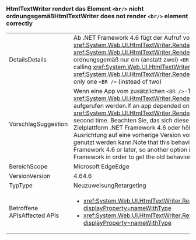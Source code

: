 ### <a name="htmltextwriter-does-not-render-br-element-correctly"></a><span data-ttu-id="6d8f7-101">HtmlTextWriter rendert das Element `<br/>` nicht ordnungsgemäß</span><span class="sxs-lookup"><span data-stu-id="6d8f7-101">HtmlTextWriter does not render `<br/>` element correctly</span></span>

|   |   |
|---|---|
|<span data-ttu-id="6d8f7-102">Details</span><span class="sxs-lookup"><span data-stu-id="6d8f7-102">Details</span></span>|<span data-ttu-id="6d8f7-103">Ab .NET Framework 4.6 fügt der Aufruf von <xref:System.Web.UI.HtmlTextWriter.RenderBeginTag(System.String)> und <xref:System.Web.UI.HtmlTextWriter.RenderEndTag> mit einem <code>&lt;BR /&gt;</code>-Element ordnungsgemäß nur ein (anstatt zwei) <code>&lt;BR /&gt;</code> ein.</span><span class="sxs-lookup"><span data-stu-id="6d8f7-103">Beginning in the .NET Framework 4.6, calling <xref:System.Web.UI.HtmlTextWriter.RenderBeginTag(System.String)> and <xref:System.Web.UI.HtmlTextWriter.RenderEndTag> with a <code>&lt;BR /&gt;</code> element will correctly insert only one <code>&lt;BR /&gt;</code> (instead of two)</span></span>|
|<span data-ttu-id="6d8f7-104">Vorschlag</span><span class="sxs-lookup"><span data-stu-id="6d8f7-104">Suggestion</span></span>|<span data-ttu-id="6d8f7-105">Wenn eine App vom zusätzlichen <code>&lt;BR /&gt;</code>-Tag abhängig ist, sollte <xref:System.Web.UI.HtmlTextWriter.RenderBeginTag(System.String)> ein zweites Mal aufgerufen werden.</span><span class="sxs-lookup"><span data-stu-id="6d8f7-105">If an app depended on the extra <code>&lt;BR /&gt;</code> tag, <xref:System.Web.UI.HtmlTextWriter.RenderBeginTag(System.String)> should be called a second time.</span></span> <span data-ttu-id="6d8f7-106">Beachten Sie, das sich diese Verhaltensänderung nur auf Apps mit der Zielplattform .NET Framework 4.6 oder höher auswirkt. Eine weitere Möglichkeit ist daher die Ausrichtung auf eine vorherige Version von .NET Framework, mit der das alte Verhalten genutzt werden kann.</span><span class="sxs-lookup"><span data-stu-id="6d8f7-106">Note that this behavior change only affects apps that target the .NET Framework 4.6 or later, so another option is to target a previous version of the .NET Framework in order to get the old behavior.</span></span>|
|<span data-ttu-id="6d8f7-107">Bereich</span><span class="sxs-lookup"><span data-stu-id="6d8f7-107">Scope</span></span>|<span data-ttu-id="6d8f7-108">Microsoft Edge</span><span class="sxs-lookup"><span data-stu-id="6d8f7-108">Edge</span></span>|
|<span data-ttu-id="6d8f7-109">Version</span><span class="sxs-lookup"><span data-stu-id="6d8f7-109">Version</span></span>|<span data-ttu-id="6d8f7-110">4.6</span><span class="sxs-lookup"><span data-stu-id="6d8f7-110">4.6</span></span>|
|<span data-ttu-id="6d8f7-111">Typ</span><span class="sxs-lookup"><span data-stu-id="6d8f7-111">Type</span></span>|<span data-ttu-id="6d8f7-112">Neuzuweisung</span><span class="sxs-lookup"><span data-stu-id="6d8f7-112">Retargeting</span></span>|
|<span data-ttu-id="6d8f7-113">Betroffene APIs</span><span class="sxs-lookup"><span data-stu-id="6d8f7-113">Affected APIs</span></span>|<ul><li><xref:System.Web.UI.HtmlTextWriter.RenderBeginTag(System.String)?displayProperty=nameWithType></li><li><xref:System.Web.UI.HtmlTextWriter.RenderBeginTag(System.Web.UI.HtmlTextWriterTag)?displayProperty=nameWithType></li></ul>|


